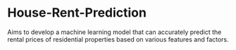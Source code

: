 # House-Rent-Prediction
Aims to develop a machine learning model that can accurately predict the rental prices of residential properties based on various features and factors.
